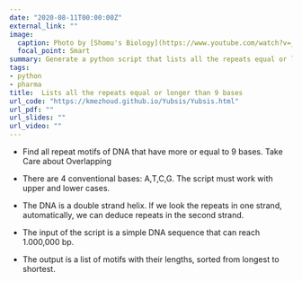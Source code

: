 ```yaml
---
date: "2020-08-11T00:00:00Z"
external_link: ""
image:
  caption: Photo by [Shomu's Biology](https://www.youtube.com/watch?v=_X5m_yBNYeU)
  focal_point: Smart
summary: Generate a python script that lists all the repeats equal or longer than 9 bases in double strand dna sequences
tags:
- python
- pharma
title:  Lists all the repeats equal or longer than 9 bases
url_code: "https://kmezhoud.github.io/Yubsis/Yubsis.html"
url_pdf: ""
url_slides: ""
url_video: ""
---
```




- Find all repeat motifs of DNA that have more or equal to 9 bases. Take Care about Overlapping

- There are 4 conventional bases: A,T,C,G. The script must work with upper and lower cases.

- The DNA is a double strand helix. If we look the repeats in one strand, automatically, we can deduce repeats in the second strand.

- The input of the script is a simple DNA sequence that can reach 1.000,000 bp.

- The output is a list of motifs with their lengths, sorted from longest to shortest.
